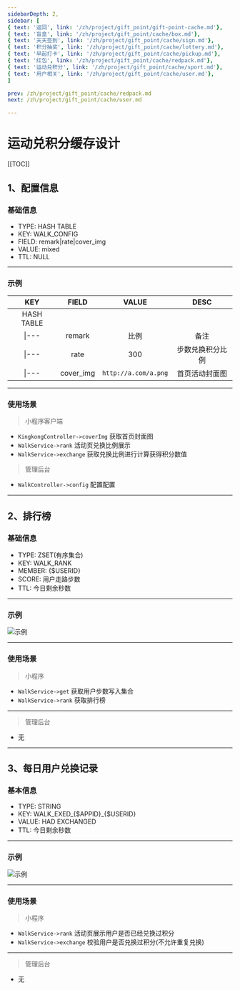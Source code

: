 ```yaml
---
sidebarDepth: 2,
sidebar: [
{ text: '返回', link: '/zh/project/gift_point/gift-point-cache.md'},
{ text: '盲盒', link: '/zh/project/gift_point/cache/box.md'},
{ text: '天天签到', link: '/zh/project/gift_point/cache/sign.md'},
{ text: '积分抽奖', link: '/zh/project/gift_point/cache/lottery.md'},
{ text: '早起打卡', link: '/zh/project/gift_point/cache/pickup.md'},
{ text: '红包', link: '/zh/project/gift_point/cache/redpack.md'},
{ text: '运动兑积分', link: '/zh/project/gift_point/cache/sport.md'},
{ text: '用户相关', link: '/zh/project/gift_point/cache/user.md'},
]

prev: /zh/project/gift_point/cache/redpack.md
next: /zh/project/gift_point/cache/user.md

---
```


# 运动兑积分缓存设计

[[TOC]]

## 1、配置信息

### 基础信息

- TYPE: HASH TABLE
- KEY: WALK_CONFIG
- FIELD: remark|rate|cover_img
- VALUE: mixed
- TTL: NULL

---

### 示例

|    KEY     |   FIELD   |        VALUE         |       DESC       |
| :--------: | :-------: | :------------------: | :--------------: |
| HASH TABLE |           |                      |                  |
|   \|---    |  remark   |         比例         |       备注       |
|   \|---    |   rate    |         300          | 步数兑换积分比例 |
|   \|---    | cover_img | `http://a.com/a.png` |  首页活动封面图  |

---

### 使用场景

> 小程序客户端

- `KingkongController->coverImg` 获取首页封面图
- `WalkService->rank` 活动页兑换比例展示
- `WalkService->exchange` 获取兑换比例进行计算获得积分数值

> 管理后台

- `WalkController->config` 配置配置


---

## 2、排行榜

### 基础信息

- TYPE: ZSET(有序集合)
- KEY: WALK_RANK
- MEMBER: {$USERID}
- SCORE: 用户走路步数
- TTL: 今日剩余秒数

---

### 示例

![示例](http://img.tzf-foryou.com/img/20220316160130.png)

---

### 使用场景

> 小程序

- `WalkService->get` 获取用户步数写入集合
- `WalkService->rank` 获取排行榜

---

> 管理后台

- 无

---

## 3、每日用户兑换记录

### 基本信息

- TYPE: STRING
- KEY: WALK_EXED_{$APPID}_{$USERID}
- VALUE: HAD EXCHANGED
- TTL: 今日剩余秒数

---

### 示例

![示例](http://img.tzf-foryou.com/img/20220316160943.png)

---

### 使用场景

> 小程序

- `WalkService->rank` 活动页展示用户是否已经兑换过积分
- `WalkService->exchange` 校验用户是否兑换过积分(不允许重复兑换)

---

> 管理后台

- 无